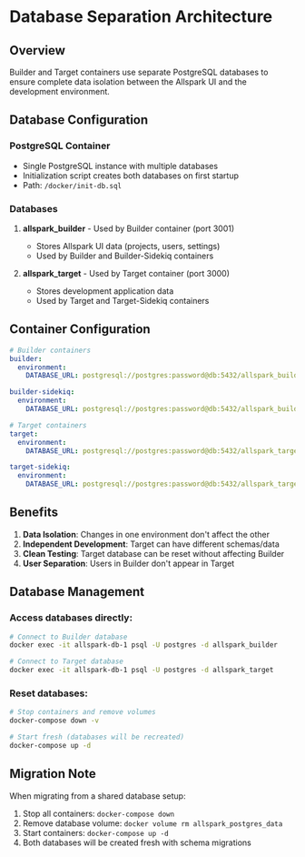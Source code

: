 # Database Separation Architecture

## Overview

Builder and Target containers use separate PostgreSQL databases to ensure complete data isolation between the Allspark UI and the development environment.

## Database Configuration

### PostgreSQL Container
- Single PostgreSQL instance with multiple databases
- Initialization script creates both databases on first startup
- Path: `/docker/init-db.sql`

### Databases
1. **allspark_builder** - Used by Builder container (port 3001)
   - Stores Allspark UI data (projects, users, settings)
   - Used by Builder and Builder-Sidekiq containers

2. **allspark_target** - Used by Target container (port 3000)
   - Stores development application data
   - Used by Target and Target-Sidekiq containers

## Container Configuration

```yaml
# Builder containers
builder:
  environment:
    DATABASE_URL: postgresql://postgres:password@db:5432/allspark_builder

builder-sidekiq:
  environment:
    DATABASE_URL: postgresql://postgres:password@db:5432/allspark_builder

# Target containers
target:
  environment:
    DATABASE_URL: postgresql://postgres:password@db:5432/allspark_target

target-sidekiq:
  environment:
    DATABASE_URL: postgresql://postgres:password@db:5432/allspark_target
```

## Benefits

1. **Data Isolation**: Changes in one environment don't affect the other
2. **Independent Development**: Target can have different schemas/data
3. **Clean Testing**: Target database can be reset without affecting Builder
4. **User Separation**: Users in Builder don't appear in Target

## Database Management

### Access databases directly:
```bash
# Connect to Builder database
docker exec -it allspark-db-1 psql -U postgres -d allspark_builder

# Connect to Target database
docker exec -it allspark-db-1 psql -U postgres -d allspark_target
```

### Reset databases:
```bash
# Stop containers and remove volumes
docker-compose down -v

# Start fresh (databases will be recreated)
docker-compose up -d
```

## Migration Note

When migrating from a shared database setup:
1. Stop all containers: `docker-compose down`
2. Remove database volume: `docker volume rm allspark_postgres_data`
3. Start containers: `docker-compose up -d`
4. Both databases will be created fresh with schema migrations